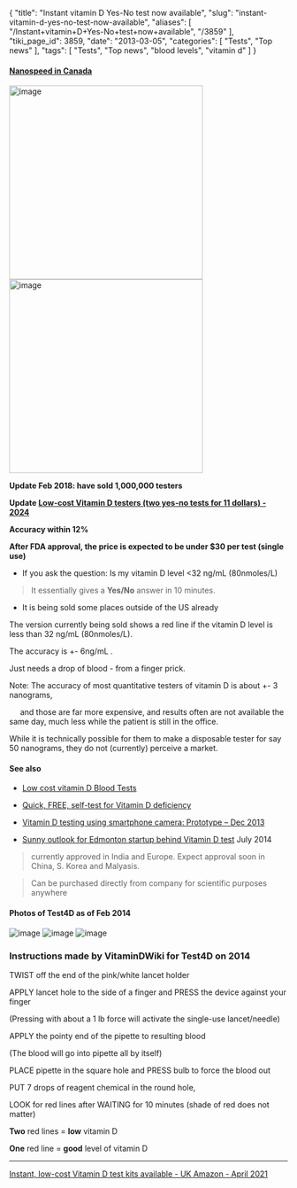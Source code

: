 {
    "title": "Instant vitamin D Yes-No test now available",
    "slug": "instant-vitamin-d-yes-no-test-now-available",
    "aliases": [
        "/Instant+vitamin+D+Yes-No+test+now+available",
        "/3859"
    ],
    "tiki_page_id": 3859,
    "date": "2013-03-05",
    "categories": [
        "Tests",
        "Top news"
    ],
    "tags": [
        "Tests",
        "Top news",
        "blood levels",
        "vitamin d"
    ]
}


<!-- ~tc~ start ~/tc~ -->

#### [Nanospeed in Canada](http://www.nanospeed.ca/nsmain-products.htm)

<img src="https://d378j1rmrlek7x.cloudfront.net/attachments/jpeg/nano1.jpg" alt="image" width="350">
<img src="https://d378j1rmrlek7x.cloudfront.net/attachments/jpeg/nano2.jpg" alt="image" width="350">

 **Update Feb 2018: have sold 1,000,000 testers** 

 **Update [Low-cost Vitamin D testers (two yes-no tests for 11 dollars) - 2024](/tags/low-cost-vitamin-d-testers-two-yes-no-tests-for-11-dollars-2024.html)** 

 **Accuracy within 12%** 

 **After FDA approval, the price is expected to be under $30 per test (single use)** 

* If you ask the question: Is my vitamin D level <32 ng/mL (80nmoles/L)

> It essentially gives a  **Yes/No** answer in 10 minutes.

* It is being sold some places outside of the US already

The version currently being sold shows a red line if the vitamin D level is less than 32 ng/mL (80nmoles/L).

The accuracy is +- 6ng/mL . 

Just needs a drop of blood - from a finger prick.

Note: The accuracy of most quantitative testers of vitamin D is about +- 3 nanograms, 

&nbsp; &nbsp; &nbsp;and those are far more expensive, and results often are not available the same day, much less while the patient is still in the office.

While it is technically possible for them to make a disposable tester for say 50 nanograms, they do not (currently) perceive a market. 

<!-- ~tc~ end ~/tc~ -->

#### See also

* [Low cost vitamin D Blood Tests](/tags/low-cost-vitamin-d-blood-tests.html)

* [Quick, FREE, self-test for Vitamin D deficiency](/tags/quick-free-self-test-for-vitamin-d-deficiency.html)

* [Vitamin D testing using smartphone camera: Prototype – Dec 2013](/posts/vitamin-d-testing-using-smartphone-camera-prototype)

* [Sunny outlook for Edmonton startup behind Vitamin D test](http://www.edmontonjournal.com/Sunny+outlook+Edmonton+startup+behind+Vitamin+test/10063568/story.html) July 2014

> currently approved in India and Europe.  Expect approval soon in China, S. Korea and Malyasis.

> Can be purchased directly from company for scientific purposes anywhere

#### Photos of Test4D as of Feb 2014

<img src="https://d378j1rmrlek7x.cloudfront.net/attachments/jpeg/test4d-0012-edited-1.jpg" alt="image">
<img src="https://d378j1rmrlek7x.cloudfront.net/attachments/jpeg/test4d-0014-edited-1.jpg" alt="image">
<img src="https://d378j1rmrlek7x.cloudfront.net/attachments/jpeg/test4d-0016-edited-1.jpg" alt="image">

### Instructions made by VitaminDWiki for Test4D on 2014

TWIST off the end of the pink/white lancet holder

APPLY lancet hole to the side of a finger and PRESS the device against your finger

(Pressing with about a 1 lb force will activate the single-use lancet/needle)

APPLY the pointy end of the pipette to resulting blood

(The blood will go into pipette all by itself)

PLACE pipette in the square hole and PRESS bulb to force the blood out

PUT 7 drops of reagent chemical in the round hole,

LOOK for red lines after WAITING  for 10 minutes  (shade of red does not matter)

 **Two**  red lines =  **low**  vitamin D

 **One**  red line   =  **good**  level of vitamin D

---

[Instant, low-cost Vitamin D test kits available - UK Amazon - April 2021](/tags/instant-low-cost-vitamin-d-test-kits-available-uk-amazon-april-2021.html)